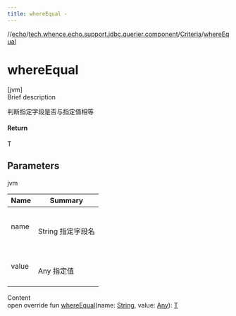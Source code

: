 ```yaml
---
title: whereEqual -
---
```

//[echo](../../index.md)/[tech.whence.echo.support.jdbc.querier.component](../index.md)/[Criteria](index.md)/[whereEqual](where-equal.md)



# whereEqual  
[jvm]  
Brief description  


判断指定字段是否与指定值相等



#### Return  


T



## Parameters  
  
jvm  
  
|  Name|  Summary| 
|---|---|
| name| <br><br>String 指定字段名<br><br>
| value| <br><br>Any 指定值<br><br>
  
  
Content  
open override fun [whereEqual](where-equal.md)(name: [String](https://kotlinlang.org/api/latest/jvm/stdlib/kotlin/-string/index.html), value: [Any](https://kotlinlang.org/api/latest/jvm/stdlib/kotlin/-any/index.html)): [T](index.md)  



